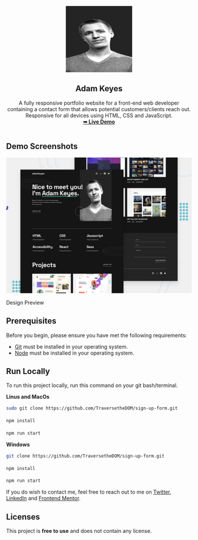 <div align="center">
  <img src="./assets/favicon/apple-touch-icon.png" />
  <h2 align="center">Adam Keyes</h2>
	A fully responsive portfolio website for a front-end web developer containing 
	a contact form that allows potential customers/clients reach out. <br />
  Responsive for all devices using HTML, CSS and JavaScript.
  <br />
  <a href="https://adamkeyes-ng.netlify.app/"
    ><strong>➥ Live Demo</strong></a
  >
</div>

<br />

## Demo Screenshots

![Design Preview](/preview.jpg)

Design Preview

## Prerequisites

Before you begin, please ensure you have met the following requirements:

- [Git](https://git-scm.com/) must be installed in your operating system.
- [Node](https://nodejs.org/en) must be installed in your operating system.

## Run Locally

To run this project locally, run this command on your git bash/terminal.

**Linus and MacOs**

```bash
sudo git clone https://github.com/TraversetheDOM/sign-up-form.git

npm install

npm run start

```

**Windows**

```bash
git clone https://github.com/TraversetheDOM/sign-up-form.git

npm install

npm run start

```

If you do wish to contact me, feel free to reach out to me on [Twitter](https://twitter.com/@traverseDOM), [LinkedIn](https://www.linkedin.com/in/ikuomola-stephen/) and [Frontend Mentor](https://www.frontendmentor.io/profile/TraversetheDOM).

## Licenses

This project is **free to use** and does not contain any license.
